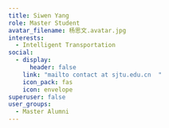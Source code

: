 ```yaml
---
title: Siwen Yang
role: Master Student
avatar_filename: 杨思文.avatar.jpg
interests:
  - Intelligent Transportation
social:
  - display:
      header: false
    link: "mailto contact at sjtu.edu.cn  "
    icon_pack: fas
    icon: envelope
superuser: false
user_groups:
  - Master Alumni
---
```

